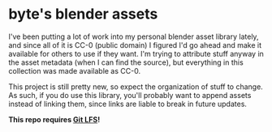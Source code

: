 # byte's blender assets

I've been putting a lot of work into my personal blender asset library lately, and since all of it is CC-0 (public domain) I figured I'd go ahead and make it available for others to use if they want. I'm trying to attribute stuff anyway in the asset metadata (when I can find the source), but everything in this collection was made available as CC-0.

This project is still pretty new, so expect the organization of stuff to change. As such, if you do use this library, you'll probably want to append assets instead of linking them, since links are liable to break in future updates.

**This repo requires [Git LFS](https://git-lfs.com/)!**
